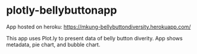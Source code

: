 # plotly-bellybuttonapp

App hosted on heroku: https://mkung-bellybuttondiversity.herokuapp.com/

This app uses Plot.ly to present data of belly button diverity.
App shows metadata, pie chart, and bubble chart.
